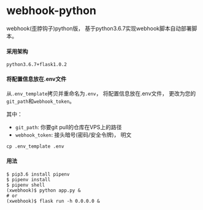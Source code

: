 # webhook-python

webhook(歪脖钩子)python版， 基于python3.6.7实现webhook脚本自动部署脚本。

#### 采用架构

```
python3.6.7+flask1.0.2
```

#### 将配置信息放在.env文件

从`.env_template`拷贝并重命名为`.env`， 将配置信息放在.env文件， 更改为您的`git_path`和`webhook_token`。

其中：

- `git_path`: 你要git pull的仓库在VPS上的路径
- `webhook_token`: 接头暗号(密码/安全令牌)， 明文

```
cp .env_template .env
```

#### 用法

```
$ pip3.6 install pipenv
$ pipenv install
$ pipenv shell
(xwebhook)$ python app.py &
# or
(xwebhook)$ flask run -h 0.0.0.0 &
```
